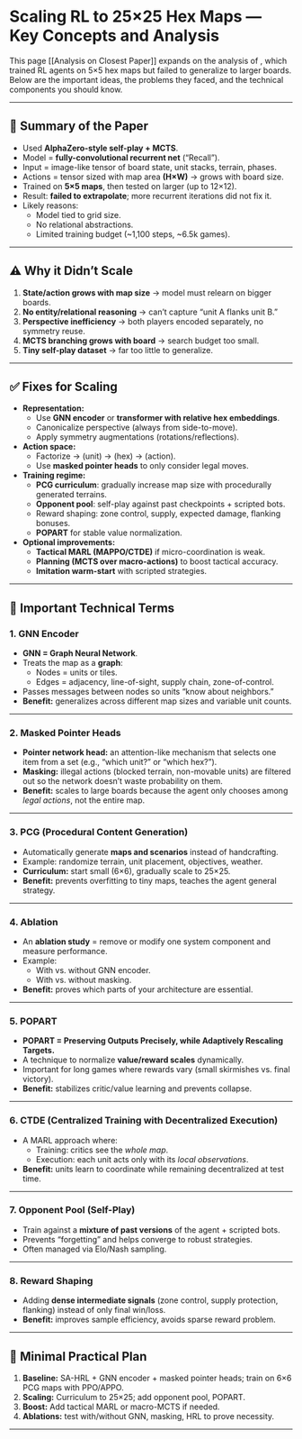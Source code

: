 # Scaling RL to 25×25 Hex Maps — Key Concepts and Analysis

This page [[Analysis on Closest Paper]] expands on the analysis of , which trained RL agents on 5×5 hex maps but failed to generalize to larger boards. Below are the important ideas, the problems they faced, and the technical components you should know. 

---

## 📝 Summary of the Paper
- Used **AlphaZero-style self-play + MCTS**.
- Model = **fully-convolutional recurrent net** (“Recall”).
- Input = image-like tensor of board state, unit stacks, terrain, phases.
- Actions = tensor sized with map area **(H×W)** → grows with board size.
- Trained on **5×5 maps**, then tested on larger (up to 12×12).
- Result: **failed to extrapolate**; more recurrent iterations did not fix it.
- Likely reasons:  
  - Model tied to grid size.  
  - No relational abstractions.  
  - Limited training budget (~1,100 steps, ~6.5k games).  

---

## ⚠️ Why it Didn’t Scale
1. **State/action grows with map size** → model must relearn on bigger boards.  
2. **No entity/relational reasoning** → can’t capture “unit A flanks unit B.”  
3. **Perspective inefficiency** → both players encoded separately, no symmetry reuse.  
4. **MCTS branching grows with board** → search budget too small.  
5. **Tiny self-play dataset** → far too little to generalize.

---

## ✅ Fixes for Scaling
- **Representation:**  
  - Use **GNN encoder** or **transformer with relative hex embeddings**.  
  - Canonicalize perspective (always from side-to-move).  
  - Apply symmetry augmentations (rotations/reflections).  
- **Action space:**  
  - Factorize → (unit) → (hex) → (action).  
  - Use **masked pointer heads** to only consider legal moves.  
- **Training regime:**  
  - **PCG curriculum**: gradually increase map size with procedurally generated terrains.  
  - **Opponent pool**: self-play against past checkpoints + scripted bots.  
  - Reward shaping: zone control, supply, expected damage, flanking bonuses.  
  - **POPART** for stable value normalization.  
- **Optional improvements:**  
  - **Tactical MARL (MAPPO/CTDE)** if micro-coordination is weak.  
  - **Planning (MCTS over macro-actions)** to boost tactical accuracy.  
  - **Imitation warm-start** with scripted strategies.

---

## 🔑 Important Technical Terms

### 1. GNN Encoder
- **GNN = Graph Neural Network**.  
- Treats the map as a **graph**:  
  - Nodes = units or tiles.  
  - Edges = adjacency, line-of-sight, supply chain, zone-of-control.  
- Passes messages between nodes so units “know about neighbors.”  
- **Benefit:** generalizes across different map sizes and variable unit counts.

---

### 2. Masked Pointer Heads
- **Pointer network head:** an attention-like mechanism that selects one item from a set (e.g., “which unit?” or “which hex?”).  
- **Masking:** illegal actions (blocked terrain, non-movable units) are filtered out so the network doesn’t waste probability on them.  
- **Benefit:** scales to large boards because the agent only chooses among *legal actions*, not the entire map.

---

### 3. PCG (Procedural Content Generation)
- Automatically generate **maps and scenarios** instead of handcrafting.  
- Example: randomize terrain, unit placement, objectives, weather.  
- **Curriculum:** start small (6×6), gradually scale to 25×25.  
- **Benefit:** prevents overfitting to tiny maps, teaches the agent general strategy.

---

### 4. Ablation
- An **ablation study** = remove or modify one system component and measure performance.  
- Example:  
  - With vs. without GNN encoder.  
  - With vs. without masking.  
- **Benefit:** proves which parts of your architecture are essential.

---

### 5. POPART
- **POPART = Preserving Outputs Precisely, while Adaptively Rescaling Targets.**  
- A technique to normalize **value/reward scales** dynamically.  
- Important for long games where rewards vary (small skirmishes vs. final victory).  
- **Benefit:** stabilizes critic/value learning and prevents collapse.

---

### 6. CTDE (Centralized Training with Decentralized Execution)
- A MARL approach where:  
  - Training: critics see the *whole map*.  
  - Execution: each unit acts only with its *local observations*.  
- **Benefit:** units learn to coordinate while remaining decentralized at test time.

---

### 7. Opponent Pool (Self-Play)
- Train against a **mixture of past versions** of the agent + scripted bots.  
- Prevents “forgetting” and helps converge to robust strategies.  
- Often managed via Elo/Nash sampling.

---

### 8. Reward Shaping
- Adding **dense intermediate signals** (zone control, supply protection, flanking) instead of only final win/loss.  
- **Benefit:** improves sample efficiency, avoids sparse reward problem.

---

## 🚀 Minimal Practical Plan
1. **Baseline:** SA-HRL + GNN encoder + masked pointer heads; train on 6×6 PCG maps with PPO/APPO.  
2. **Scaling:** Curriculum to 25×25; add opponent pool, POPART.  
3. **Boost:** Add tactical MARL or macro-MCTS if needed.  
4. **Ablations:** test with/without GNN, masking, HRL to prove necessity.

---
